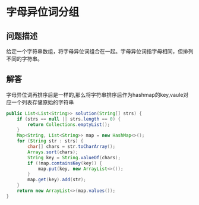 # 字母异位词分组

## 问题描述

给定一个字符串数组，将字母异位词组合在一起。字母异位词指字母相同，但排列不同的字符串。

## 解答

字母异位词再排序后是一样的,那么将字符串排序后作为hashmap的key,vaule对应一个列表存储原始的字符串

``` java
public List<List<String>> solution(String[] strs) {
    if (strs == null || strs.length == 0) {
        return Collections.emptyList();
    }
    Map<String, List<String>> map = new HashMap<>();
    for (String str : strs) {
        char[] chars = str.toCharArray();
        Arrays.sort(chars);
        String key = String.valueOf(chars);
        if (!map.containsKey(key)) {
            map.put(key, new ArrayList<>());
        }
        map.get(key).add(str);
    }
    return new ArrayList<>(map.values());
}
```
